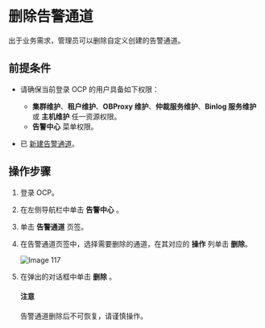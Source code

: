 # 删除告警通道

出于业务需求，管理员可以删除自定义创建的告警通道。

## 前提条件

* 请确保当前登录 OCP 的用户具备如下权限：

  * **集群维护**、**租户维护**、**OBProxy 维护**、**仲裁服务维护**、**Binlog 服务维护** 或 **主机维护** 任一资源权限。
  * **告警中心** 菜单权限。

* 已 [新建告警通道](../500.manage-alert-channels/100.create-an-alert-channel.md)。

## 操作步骤

1. 登录 OCP。

2. 在左侧导航栏中单击 **告警中心** 。

3. 单击 **告警通道** 页签。

4. 在告警通道页签中，选择需要删除的通道，在其对应的 **操作** 列单击 **删除**。

   ![Image 117](https://obbusiness-private.oss-cn-shanghai.aliyuncs.com/doc/img/ocp/401/%E5%88%A0%E9%99%A4%E5%91%8A%E8%AD%A6%E9%80%9A%E9%81%931.png)

5. 在弹出的对话框中单击 **删除** 。

   <main id="notice" type='notice'>
    <h4>注意</h4>
    <p>告警通道删除后不可恢复，请谨慎操作。</p>
   </main>
